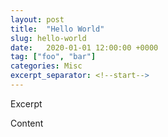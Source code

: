 ```yaml
---
layout: post
title:  "Hello World"
slug: hello-world
date:   2020-01-01 12:00:00 +0000
tag: ["foo", "bar"]
categories: Misc
excerpt_separator: <!--start-->
---
```


Excerpt

<!--start-->

Content
